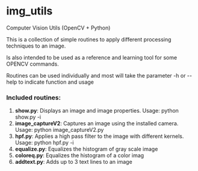# img_utils
Computer Vision Utils (OpenCV + Python)

This is a collection of simple routines to apply different processing techniques to an image.

Is also intended to be used as a reference and learning tool for some OPENCV commands.

Routines can be used individually and most will take the parameter -h or --help to indicate function and usage

### Included routines:  
1. **show.py**: Displays an image and image properties. Usage: python show.py -i <imageFile>  
2. **image_captureV2**: Captures an image using the installed camera. Usage: python image_captureV2.py 
3. **hpf.py**: Applies a high pass filter to the image with different kernels. Usage: python hpf.py -i <imageFile>
4. **equalize.py**: Equalizes the histogram of gray scale image
5. **coloreq.py**: Equalizes the histogram of a color imag
5. **addtext.py**: Adds up to 3 text lines to an image

